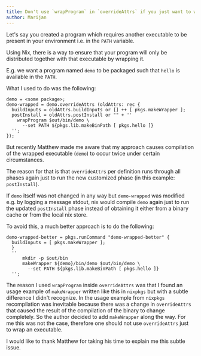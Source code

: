 ```yaml
---
title: Don't use `wrapProgram` in `overrideAttrs` if you just want to wrap an executable
author: Marijan
---
```

Let's say you created a program which requires another executable to be present in your environment i.e. in the `PATH` variable.

Using Nix, there is a way to ensure that your program will only be distributed together with that executable by wrapping it. 

E.g. we want a program named `demo` to be packaged such that `hello` is available in the `PATH`.

What I used to do was the following:
```
demo = <some package>;
demo-wrapped = demo.overrideAttrs (oldAttrs: rec {
  buildInputs = oldAttrs.buildInputs or [] ++ [ pkgs.makeWrapper ];
  postInstall = oldAttrs.postInstall or "" + ''
    wrapProgram $out/bin/demo \
      --set PATH ${pkgs.lib.makeBinPath [ pkgs.hello ]}
  '';
});
```
But recently Matthew made me aware that my approach causes compilation of the wrapped executable (`demo`) to occur twice under certain circumstances.

The reason for that is that `overrideAttrs` per definition runs through all phases again just to run the new customized phase (in this example: `postInstall`).

If `demo` itself was not changed in any way but `demo-wrapped` was modified e.g. by logging a message stdout, nix would compile `demo` again just to run the updated `postInstall` phase instead of obtaining it either from a binary cache or from the local nix store.

To avoid this, a much better approach is to do the following:
```
demo-wrapped-better = pkgs.runCommand "demo-wrapped-better" {
  buildInputs = [ pkgs.makeWrapper ];
  }
  ''
      mkdir -p $out/bin
      makeWrapper ${demo}/bin/demo $out/bin/demo \
        --set PATH ${pkgs.lib.makeBinPath [ pkgs.hello ]}
  '';
```

The reason I used `wrapProgram` inside `overrideAttrs` was that I found an usage example of `makeWrapper` written like this in `nixpkgs` but with a subtle difference I didn't recognize. In the usage example from `nixpkgs` recompilation was inevitable because there was a change in `overrideAttrs` that caused the result of the compilation of the binary to change completely. So the author decided to add `makeWrapper` along the way.
For me this was not the case, therefore one should not use `overrideAttrs` just to wrap an executable.

I would like to thank Matthew for taking his time to explain me this subtle issue.
